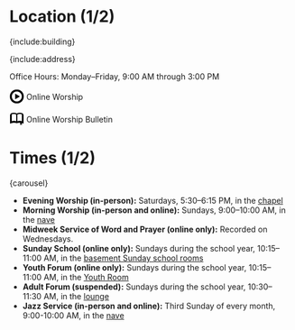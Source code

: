 # Location (1/2)

{include:building}

{include:address}

Office Hours: Monday–Friday, 9:00&nbsp;AM through 3:00&nbsp;PM

<p>
  <a style="text-decoration: none;" target="_blank" href="https://www.facebook.com/Live-Worship-113278686716424/">
    <img class="interface" style="vertical-align: middle;" alt="Play Video Icon" src="./theme/icons/video.png">
    <span style="vertical-align: middle;">Online Worship</span>
  </a>
</p>
<p>
  <a style="text-decoration: none;" target="_blank" href="content/documents/bulletin.pdf">
    <img class="interface" style="vertical-align: middle; padding: 2px 1px;" alt="Open Book Icon" src="./theme/icons/book-open.png">
    <span style="vertical-align: middle;">Online Worship Bulletin</span>
  </a>
</p>

# Times (1/2)

{carousel}

*   **Evening Worship (in-person):** Saturdays, 5:30–6:15 PM, in the
    [chapel](visit.cgi#chapel)
*   **Morning Worship (in-person and online):** Sundays, 9:00–10:00&nbsp;AM, in the
    [nave](visit.cgi#nave)
*   **Midweek Service of Word and Prayer (online only):** Recorded on Wednesdays.
*   **Sunday School (online only):** Sundays during the school year, 10:15–11:00&nbsp;AM, in
    the [basement Sunday school rooms](visit.cgi#sunday-school-rooms)
*   **Youth Forum (online only):** Sundays during the school year, 10:15–11:00&nbsp;AM, in the
    [Youth Room](visit.cgi#youth-room)
*   **Adult Forum (suspended):** Sundays during the school year, 10:30–11:30&nbsp;AM,
    in the [lounge](visit.cgi#lounge)
*   **Jazz Service (in-person and online):** Third Sunday of every month, 9:00-10:00&nbsp;AM, in the
    [nave](visit.cgi#nave)
